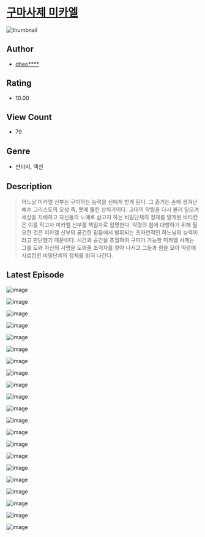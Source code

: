 # [구마사제 미카엘](https://comic.naver.com/bestChallenge/list?titleId=810179)
![thumbnail](https://image-comic.pstatic.net/user_contents_data/challenge_comic/2023/05/23/upload_3761179011820106596_480x623.jpeg)

## Author
- [dheo****](https://comic.naver.com/artistTitle?id=366817)

## Rating
- 10.00

## View Count
- 79

## Genre
- 판타지, 액션

## Description
> 어느날 미카엘 신부는 구마하는 능력을 신에게 받게 된다. 그 증거는 손에 생겨난 예수 그리스도의 오상 즉, 못에 뚫린 상처가이다. 고대의 악령을 다시 불러 일으켜 세상을 지배하고 자신들의 노예로 삼고자 하는 비밀단체의 정체를 알게된 바티칸은 이를 막고자 미카엘 신부를 책임자로 임명한다. 악령의 힘에 대항하기 위해 필요한 것은 미카엘 신부의 굳건한 믿음에서 발휘되는 초자연적인 하느님의 능력이라고 판단했기 때문이다. 시간과 공간을 초월하여 구마가 가능한 미카엘 사제는 그를 도와 자신의 사명을 도와줄 조력자를 찾아 나서고 그들과 힘을 모아 악령에 사로잡힌 비밀단체의 정체를 밝혀 나간다.


## Latest Episode
![image](https://image-comic.pstatic.net/user_contents_data/challenge_comic/2023/05/23/366817/upload_7291999831158252337.jpeg)

![image](https://image-comic.pstatic.net/user_contents_data/challenge_comic/2023/05/23/366817/upload_3690474929380209976.jpeg)

![image](https://image-comic.pstatic.net/user_contents_data/challenge_comic/2023/05/23/366817/upload_7075266311801420081.jpeg)

![image](https://image-comic.pstatic.net/user_contents_data/challenge_comic/2023/05/23/366817/upload_3688505485115416882.jpeg)

![image](https://image-comic.pstatic.net/user_contents_data/challenge_comic/2023/05/23/366817/upload_7292284587402803249.jpeg)

![image](https://image-comic.pstatic.net/user_contents_data/challenge_comic/2023/05/23/366817/upload_3761176822128337205.jpeg)

![image](https://image-comic.pstatic.net/user_contents_data/challenge_comic/2023/05/23/366817/upload_4123106156261618736.jpeg)

![image](https://image-comic.pstatic.net/user_contents_data/challenge_comic/2023/05/23/366817/upload_3761123821440087603.jpeg)

![image](https://image-comic.pstatic.net/user_contents_data/challenge_comic/2023/05/23/366817/upload_3978709484588720740.jpeg)

![image](https://image-comic.pstatic.net/user_contents_data/challenge_comic/2023/05/23/366817/upload_7003204508661920100.jpeg)

![image](https://image-comic.pstatic.net/user_contents_data/challenge_comic/2023/05/23/366817/upload_3702910182518449204.jpeg)

![image](https://image-comic.pstatic.net/user_contents_data/challenge_comic/2023/05/23/366817/upload_7162188391691596386.jpeg)

![image](https://image-comic.pstatic.net/user_contents_data/challenge_comic/2023/05/23/366817/upload_3919874643105834292.jpeg)

![image](https://image-comic.pstatic.net/user_contents_data/challenge_comic/2023/05/23/366817/upload_7018352261334446137.jpeg)

![image](https://image-comic.pstatic.net/user_contents_data/challenge_comic/2023/05/23/366817/upload_4136100202579833443.jpeg)

![image](https://image-comic.pstatic.net/user_contents_data/challenge_comic/2023/05/23/366817/upload_4062864116075870262.jpeg)

![image](https://image-comic.pstatic.net/user_contents_data/challenge_comic/2023/05/23/366817/upload_3905295303618815075.jpeg)

![image](https://image-comic.pstatic.net/user_contents_data/challenge_comic/2023/05/23/366817/upload_7089340059865329718.jpeg)

![image](https://image-comic.pstatic.net/user_contents_data/challenge_comic/2023/05/23/366817/upload_3688790267130296676.jpeg)

![image](https://image-comic.pstatic.net/user_contents_data/challenge_comic/2023/05/23/366817/upload_3690807879560081719.jpeg)

![image](https://image-comic.pstatic.net/user_contents_data/challenge_comic/2023/05/23/366817/upload_7005691603997373239.jpeg)
